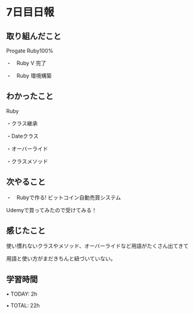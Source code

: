 # 7日目日報

## 取り組んだこと
Progate Ruby100%

・　Ruby V 完了

・　Ruby 環境構築

## わかったこと
Ruby

・クラス継承

・Dateクラス

・オーバーライド

・クラスメソッド

## 次やること
・　Rubyで作る! ビットコイン自動売買システム

Udemyで買ってみたので受けてみる！

## 感じたこと
使い慣れないクラスやメソッド、オーバーライドなど用語がたくさん出てきて

用語と使い方がまだきちんと紐づいていない。

## 学習時間
• TODAY: 2h

• TOTAL: 22h
